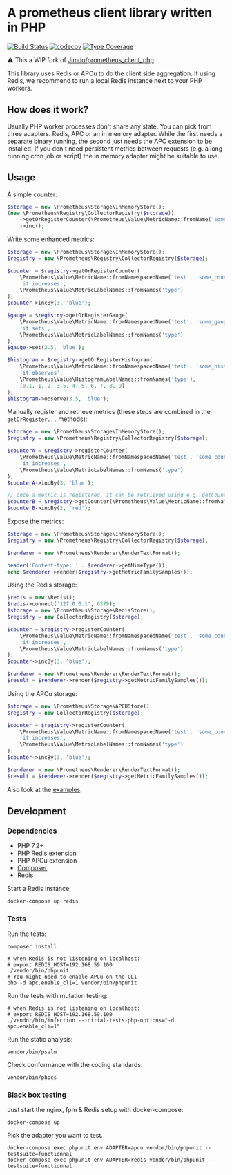 # A prometheus client library written in PHP

[![Build Status](https://travis-ci.com/Enalean/php-prometheus-client.svg?branch=master)](https://travis-ci.com/Enalean/php-prometheus-client)
[![codecov](https://codecov.io/gh/Enalean/php-prometheus-client/branch/master/graph/badge.svg)](https://codecov.io/gh/Enalean/php-prometheus-client)
[![Type Coverage](https://shepherd.dev/github/enalean/php-prometheus-client/coverage.svg)](https://shepherd.dev/github/enalean/php-prometheus-client)

:warning: This a WIP fork of [Jimdo/prometheus_client_php](https://github.com/Jimdo/prometheus_client_php).

This library uses Redis or APCu to do the client side aggregation.
If using Redis, we recommend to run a local Redis instance next to your PHP workers.

## How does it work?

Usually PHP worker processes don't share any state.
You can pick from three adapters.
Redis, APC or an in memory adapter.
While the first needs a separate binary running, the second just needs the [APC](https://pecl.php.net/package/APCU) extension to be installed. If you don't need persistent metrics between requests (e.g. a long running cron job or script) the in memory adapter might be suitable to use.

## Usage

A simple counter:
```php
$storage = new \Prometheus\Storage\InMemoryStore();
(new \Prometheus\Registry\CollectorRegistry($storage))
    ->getOrRegisterCounter(\Prometheus\Value\MetricName::fromName('some_quick_counter'), 'just a quick measurement')
    ->inc();
```

Write some enhanced metrics:
```php
$storage = new \Prometheus\Storage\InMemoryStore();
$registry = new \Prometheus\Registry\CollectorRegistry($storage);

$counter = $registry->getOrRegisterCounter(
    \Prometheus\Value\MetricName::fromNamespacedName('test', 'some_counter'),
    'it increases',
    \Prometheus\Value\MetricLabelNames::fromNames('type')
);
$counter->incBy(3, 'blue');

$gauge = $registry->getOrRegisterGauge(
    \Prometheus\Value\MetricName::fromNamespacedName('test', 'some_gauge'),
    'it sets',
    \Prometheus\Value\MetricLabelNames::fromNames('type')
);
$gauge->set(2.5, 'blue');

$histogram = $registry->getOrRegisterHistogram(
    \Prometheus\Value\MetricName::fromNamespacedName('test', 'some_histogram'),
    'it observes',
    \Prometheus\Value\HistogramLabelNames::fromNames('type'),
    [0.1, 1, 2, 3.5, 4, 5, 6, 7, 8, 9]
);
$histogram->observe(3.5, 'blue');
```

Manually register and retrieve metrics (these steps are combined in the `getOrRegister...` methods):
```php
$storage = new \Prometheus\Storage\InMemoryStore();
$registry = new \Prometheus\Registry\CollectorRegistry($storage);

$counterA = $registry->registerCounter(
    \Prometheus\Value\MetricName::fromNamespacedName('test', 'some_counter'),
    'it increases',
    \Prometheus\Value\MetricLabelNames::fromNames('type')
);
$counterA->incBy(3, 'blue');

// once a metric is registered, it can be retrieved using e.g. getCounter:
$counterB = $registry->getCounter(\Prometheus\Value\MetricName::fromNamespacedName('test', 'some_counter'));
$counterB->incBy(2, 'red');
```

Expose the metrics:
```php
$storage = new \Prometheus\Storage\InMemoryStore();
$registry = new \Prometheus\Registry\CollectorRegistry($storage);

$renderer = new \Prometheus\Renderer\RenderTextFormat();

header('Content-type: ' . $renderer->getMimeType());
echo $renderer->render($registry->getMetricFamilySamples());
```

Using the Redis storage:
```php
$redis = new \Redis();
$redis->connect('127.0.0.1', 6379);
$storage = new \Prometheus\Storage\RedisStore();
$registry = new CollectorRegistry($storage);

$counter = $registry->registerCounter(
    \Prometheus\Value\MetricName::fromNamespacedName('test', 'some_counter'),
    'it increases',
    \Prometheus\Value\MetricLabelNames::fromNames('type')
);
$counter->incBy(3, 'blue');

$renderer = new \Prometheus\Renderer\RenderTextFormat();
$result = $renderer->render($registry->getMetricFamilySamples());
```

Using the APCu storage:
```php
$storage = new \Prometheus\Storage\APCUStore();
$registry = new CollectorRegistry($storage);

$counter = $registry->registerCounter(
    \Prometheus\Value\MetricName::fromNamespacedName('test', 'some_counter'),
    'it increases',
    \Prometheus\Value\MetricLabelNames::fromNames('type')
);
$counter->incBy(3, 'blue');

$renderer = new \Prometheus\Renderer\RenderTextFormat();
$result = $renderer->render($registry->getMetricFamilySamples());
```

Also look at the [examples](examples).

## Development

### Dependencies

* PHP 7.2+
* PHP Redis extension
* PHP APCu extension
* [Composer](https://getcomposer.org/doc/00-intro.md#installation-linux-unix-osx)
* Redis

Start a Redis instance:
```
docker-compose up redis
```

### Tests
Run the tests:
```
composer install

# when Redis is not listening on localhost:
# export REDIS_HOST=192.168.59.100
./vendor/bin/phpunit
# You might need to enable APCu on the CLI
php -d apc.enable_cli=1 vendor/bin/phpunit
```

Run the tests with mutation testing:
```
# when Redis is not listening on localhost:
# export REDIS_HOST=192.168.59.100
./vendor/bin/infection --initial-tests-php-options="-d apc.enable_cli=1"
```

Run the static analysis:
```
vendor/bin/psalm
```

Check conformance with the coding standards:
```
vendor/bin/phpcs
```

### Black box testing

Just start the nginx, fpm & Redis setup with docker-compose:
```
docker-compose up
```
Pick the adapter you want to test.

```
docker-compose exec phpunit env ADAPTER=apcu vendor/bin/phpunit --testsuite=functionnal
docker-compose exec phpunit env ADAPTER=redis vendor/bin/phpunit --testsuite=functionnal
```
